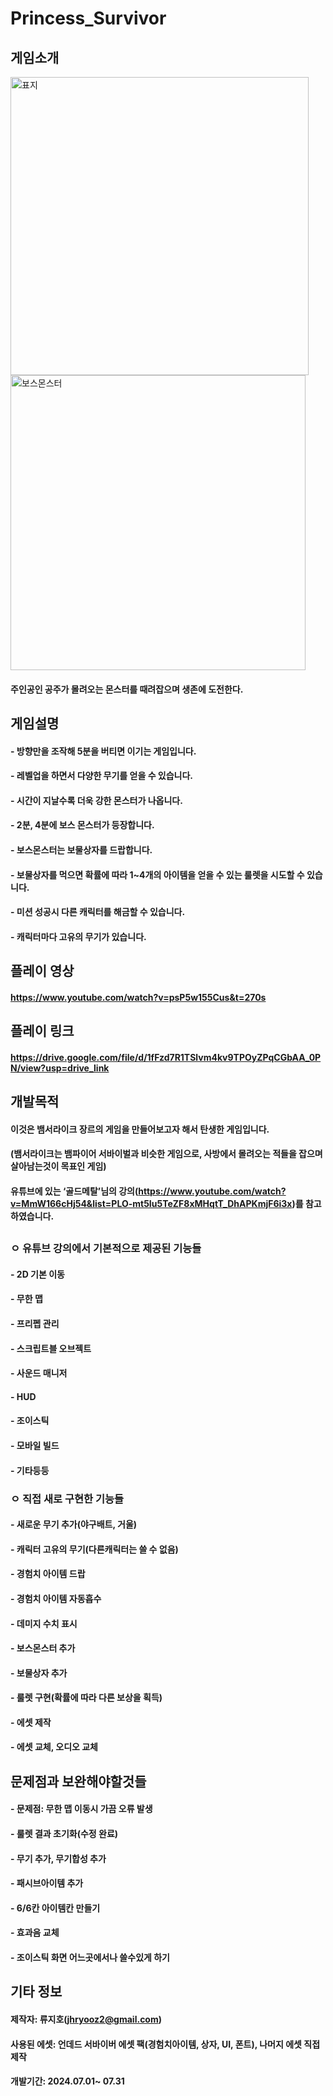 # Princess_Survivor

## 게임소개
<img width="477" alt="표지" src="https://github.com/user-attachments/assets/cd5f624e-b1bd-478f-8ddc-c45be1bd19e9">
<img width="472" alt="보스몬스터" src="https://github.com/user-attachments/assets/28ce791f-8428-4dd9-b1d1-a5273b33758d">

#### 주인공인 공주가 몰려오는 몬스터를 때려잡으며 생존에 도전한다.

## 게임설명
#### - 방향만을 조작해 5분을 버티면 이기는 게임입니다.
#### - 레벨업을 하면서 다양한 무기를 얻을 수 있습니다.
#### - 시간이 지날수록 더욱 강한 몬스터가 나옵니다.
#### - 2분, 4분에 보스 몬스터가 등장합니다.
#### - 보스몬스터는 보물상자를 드랍합니다.
#### - 보물상자를 먹으면 확률에 따라 1~4개의 아이템을 얻을 수 있는 룰렛을 시도할 수 있습니다.
#### - 미션 성공시 다른 캐릭터를 해금할 수 있습니다.
#### - 캐릭터마다 고유의 무기가 있습니다.

## 플레이 영상
#### https://www.youtube.com/watch?v=psP5w155Cus&t=270s

## 플레이 링크
#### https://drive.google.com/file/d/1fFzd7R1TSlvm4kv9TPOyZPqCGbAA_0PN/view?usp=drive_link

## 개발목적
#### 이것은 뱀서라이크 장르의 게임을 만들어보고자 해서 탄생한 게임입니다.
#### (뱀서라이크는 뱀파이어 서바이벌과 비슷한 게임으로, 사방에서 몰려오는 적들을 잡으며 살아남는것이 목표인 게임)
#### 유튜브에 있는 ‘골드메탈’님의 강의(https://www.youtube.com/watch?v=MmW166cHj54&list=PLO-mt5Iu5TeZF8xMHqtT_DhAPKmjF6i3x)를 참고하였습니다.

## 
### ㅇ 유튜브 강의에서 기본적으로 제공된 기능들
#### - 2D 기본 이동
#### - 무한 맵
#### - 프리펩 관리
#### - 스크립트블 오브젝트
#### - 사운드 매니저
#### - HUD
#### - 조이스틱
#### - 모바일 빌드
#### - 기타등등

### ㅇ 직접 새로 구현한 기능들
#### - 새로운 무기 추가(야구배트, 거울)
#### - 캐릭터 고유의 무기(다른캐릭터는 쓸 수 없음)
#### - 경험치 아이템 드랍
#### - 경험치 아이템 자동흡수
#### - 데미지 수치 표시
#### - 보스몬스터 추가
#### - 보물상자 추가
#### - 룰렛 구현(확률에 따라 다른 보상을 획득)
#### - 에셋 제작
#### - 에셋 교체, 오디오 교체

## 문제점과 보완해야할것들
#### - 문제점: 무한 맵 이동시 가끔 오류 발생
#### - 룰렛 결과 초기화(수정 완료)
#### - 무기 추가, 무기합성 추가
#### - 패시브아이템 추가
#### - 6/6칸 아이템칸 만들기
#### - 효과음 교체
#### - 조이스틱 화면 어느곳에서나 쓸수있게 하기

## 기타 정보
#### 제작자: 류지호(jhryooz2@gmail.com)
#### 사용된 에셋: 언데드 서바이버 에셋 팩(경험치아이템, 상자, UI, 폰트), 나머지 에셋 직접 제작
#### 개발기간: 2024.07.01~ 07.31
